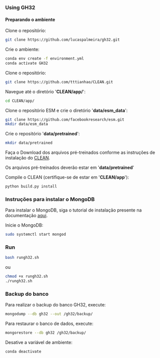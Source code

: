 ### Using GH32


#### Preparando o ambiente

Clone o repositório:
```bash
git clone https://github.com/lucaspalmeira/gh32.git
```

Crie o ambiente:
```bash
conda env create -f environment.yml
conda activate GH32
```

Clone o repositório:
```bash
git clone https://github.com/tttianhao/CLEAN.git
```

Navegue até o diretório '**CLEAN/app/**':
```bash
cd CLEAN/app/
```

Clone o repositório ESM e crie o diretório '**data/esm_data**':
```bash
git clone https://github.com/facebookresearch/esm.git
mkdir data/esm_data
```

Crie o repositório '**data/pretrained**':
```bash
mkdir data/pretrained
```

<p>Faça o Download dos arquivos pré-treinados conforme as instruções de instalação do <a href="https://github.com/tttianhao/CLEAN?tab=readme-ov-file#1-install">CLEAN</a>.</p>

Os arquivos pré-treinados deverão estar em '**data/pretrained**'

Compile o CLEAN (certifique-se de estar em '**CLEAN/app**'):
```bash
python build.py install
```

### Instruções para instalar o MongoDB
<p>Para instalar o MongoDB, siga o tutorial de instalação presente na documentação <a href="https://www.mongodb.com/pt-br/docs/manual/installation/">aqui</a>.</p>

Inicie o MongoDB:
```bash
sudo systemctl start mongod
```

### Run
```bash
bash rungh32.sh
```
ou
```bash
chmod +x rungh32.sh
./rungh32.sh
```

### Backup do banco

Para realizar o backup do banco GH32, execute:
```bash
mongodump --db gh32 --out /gh32/backup/
```

Para restaurar o banco de dados, execute:
```bash
mongorestore --db gh32 /gh32/backup/
```

Desative a variável de ambiente:
```bash
conda deactivate
```